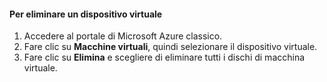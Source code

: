 #### <a name="to-delete-a-virtual-device"></a>Per eliminare un dispositivo virtuale

1. Accedere al portale di Microsoft Azure classico.
2. Fare clic su **Macchine virtuali**, quindi selezionare il dispositivo virtuale.
3. Fare clic su **Elimina** e scegliere di eliminare tutti i dischi di macchina virtuale.



<!--HONumber=Nov16_HO3-->


